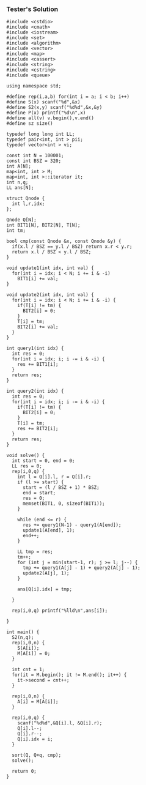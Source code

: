 ### Tester's Solution

<pre><code>#include &lt;cstdio&gt;
#include &lt;cmath&gt;
#include &lt;iostream&gt;
#include &lt;set&gt;
#include &lt;algorithm&gt;
#include &lt;vector&gt;
#include &lt;map&gt;
#include &lt;cassert&gt;
#include &lt;string&gt;
#include &lt;cstring&gt;
#include &lt;queue&gt;

using namespace std;

#define rep(i,a,b) for(int i = a; i &lt; b; i++)
#define S(x) scanf("%d",&amp;x)
#define S2(x,y) scanf("%d%d",&amp;x,&amp;y)
#define P(x) printf("%d\n",x)
#define all(v) v.begin(),v.end()
#define sz size()

typedef long long int LL;
typedef pair&lt;int, int &gt; pii;
typedef vector&lt;int &gt; vi;

const int N = 100001;
const int BSZ = 320;
int A[N];
map&lt;int, int &gt; M;
map&lt;int, int &gt;::iterator it;
int n,q;
LL ans[N];

struct Qnode {
  int l,r,idx;
};

Qnode Q[N];
int BIT1[N], BIT2[N], T[N];
int tm;

bool cmp(const Qnode &amp;x, const Qnode &amp;y) {
  if(x.l / BSZ == y.l / BSZ) return x.r &lt; y.r;
  return x.l / BSZ &lt; y.l / BSZ;
}

void update1(int idx, int val) {
  for(int i = idx; i &lt; N; i += i &amp; -i)
    BIT1[i] += val;
}

void update2(int idx, int val) {
  for(int i = idx; i &lt; N; i += i &amp; -i) {
    if(T[i] != tm) {
      BIT2[i] = 0;
    }
    T[i] = tm;
    BIT2[i] += val;
  }
}

int query1(int idx) {
  int res = 0;
  for(int i = idx; i; i -= i &amp; -i) {
    res += BIT1[i];
  }
  return res;
}

int query2(int idx) {
  int res = 0;
  for(int i = idx; i; i -= i &amp; -i) {
    if(T[i] != tm) {
      BIT2[i] = 0;
    }
    T[i] = tm;
    res += BIT2[i];
  }
  return res;
}

void solve() {
  int start = 0, end = 0;
  LL res = 0;
  rep(i,0,q) {
    int l = Q[i].l, r = Q[i].r;
    if (l &gt;= start) {
      start = (l / BSZ + 1) * BSZ;
      end = start;
      res = 0;
      memset(BIT1, 0, sizeof(BIT1));
    }

    while (end &lt;= r) {
      res += query1(N-1) - query1(A[end]);
      update1(A[end], 1);
      end++;
    }

    LL tmp = res;
    tm++;
    for (int j = min(start-1, r); j &gt;= l; j--) {
      tmp += query1(A[j] - 1) + query2(A[j] - 1);
      update2(A[j], 1);
    }

    ans[Q[i].idx] = tmp;

  }

  rep(i,0,q) printf("%lld\n",ans[i]);

}

int main() {
  S2(n,q);
  rep(i,0,n) {
    S(A[i]);
    M[A[i]] = 0;
  }

  int cnt = 1;
  for(it = M.begin(); it != M.end(); it++) {
    it-&gt;second = cnt++;
  }

  rep(i,0,n) {
    A[i] = M[A[i]];
  }

  rep(i,0,q) {
    scanf("%d%d",&amp;Q[i].l, &amp;Q[i].r);
    Q[i].l--;
    Q[i].r--;
    Q[i].idx = i;
  }

  sort(Q, Q+q, cmp);
  solve();

  return 0;
}</code></pre>